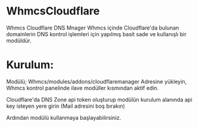 # WhmcsCloudflare
Whmcs Cloudflare DNS Mnager Whmcs içinde Cloudflare'da bulunan domainlerin DNS kontrol işlemleri için yapılmış basit sade ve kullanışlı bir modüldür.

# Kurulum:
Modülü; Whmcs/modules/addons/cloudflaremanager
Adresine yükleyin, Whmcs kontrol panelinde ilave modüller kısmından aktif edin. 

Cloudflare'da DNS Zone api token oluşturup modülün kurulum alanında api key isteyen yere girin (Mail adresini boş bırakın)

Ardından modülü kullanmaya başlayabilirsiniz.
